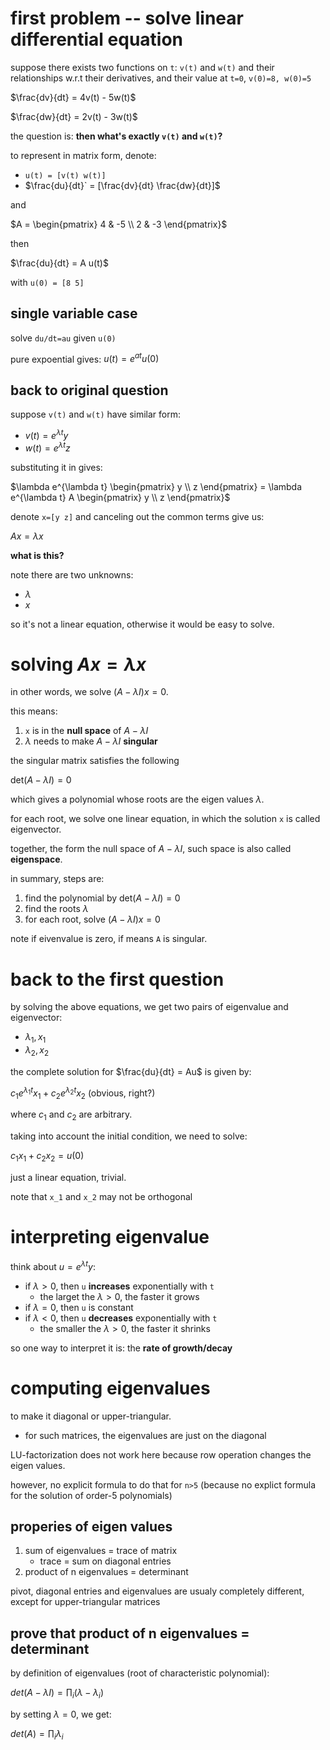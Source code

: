 # first problem -- solve linear differential equation

suppose there exists two functions on `t`: `v(t)` and `w(t)` and their relationships w.r.t their derivatives, and their value at `t=0`, `v(0)=8, w(0)=5`

$`\frac{dv}{dt} = 4v(t) - 5w(t)`$

$`\frac{dw}{dt} = 2v(t) - 3w(t)`$

the question is: **then what's exactly `v(t)` and `w(t)`?**

to represent in matrix form, denote:

- `u(t) = [v(t) w(t)]`
- $`\frac{du}{dt}` = [\frac{dv}{dt} \frac{dw}{dt}]`$

and 

$`A = \begin{pmatrix} 4 & -5 \\ 2 & -3 \end{pmatrix}`$

then

$`\frac{du}{dt} = A u(t)`$

with `u(0) = [8 5]`

## single variable case 

solve `du/dt=au` given `u(0)`

pure expoential gives: $`u(t)=e^{at} u(0)`$

## back to original question

suppose `v(t)` and `w(t)` have similar form:

- $`v(t)=e^{\lambda t} y`$
- $`w(t)=e^{\lambda t} z`$

substituting it in gives:


$`\lambda e^{\lambda t} \begin{pmatrix} y \\ z \end{pmatrix} = \lambda e^{\lambda t} A \begin{pmatrix} y \\ z \end{pmatrix}`$

denote `x=[y z]` and canceling out the common terms give us:

$`Ax=\lambda x`$

**what is this?**

note there are two unknowns:

- $`\lambda`$
- $`x`$

so it's not a linear equation, otherwise it would be easy to solve.

# solving $`Ax=\lambda x`$

in other words,  we solve $`(A - \lambda I) x= 0`$. 

this means:

1. `x` is in the **null space** of $`A - \lambda I`$
2. $`\lambda`$ needs to make $`A - \lambda I`$ **singular**

the singular matrix satisfies the following

$`\text{det}(A - \lambda I)=0`$

which gives a polynomial whose roots are the eigen values $`\lambda`$.

for each root, we solve one linear equation, in which the solution `x` is called eigenvector. 

together, the form the null space of $`A-\lambda I`$, such space is also called **eigenspace**.

in summary, steps are:

1. find the polynomial by $`\text{det}(A - \lambda I)=0`$
2. find the roots $`\lambda`$
3. for each root, solve $`(A - \lambda I)x=0`$

note if eivenvalue is zero, if means `A` is singular.

# back to the first question

by solving the above equations, we get two pairs of eigenvalue and eigenvector:

- $`\lambda_1, x_1`$
- $`\lambda_2, x_2`$

the complete solution for $`\frac{du}{dt} = Au`$ is given by:

$`c_1 e^{\lambda_1 t} x_1 + c_2 e^{\lambda_2 t} x_2`$ (obvious, right?)

where $`c_1`$ and $`c_2`$ are arbitrary. 


taking into account the initial condition, we need to solve:

$`c_1 x_1 + c_2 x_2 = u(0)`$

just a linear equation, trivial.

note that `x_1` and `x_2` may not be orthogonal

# interpreting eigenvalue

think about $`u=e^{\lambda t} y`$:

- if $`\lambda>0`$, then `u` **increases** exponentially with `t`
  - the larget the $`\lambda>0`$, the faster it grows
- if $`\lambda=0`$, then `u` is constant
- if $`\lambda<0`$, then `u` **decreases** exponentially with `t`
  - the smaller the $`\lambda>0`$, the faster it shrinks

so one way to interpret it is: the **rate of growth/decay**

# computing eigenvalues

to make it diagonal or upper-triangular. 

- for such matrices, the eigenvalues are just on the diagonal

LU-factorization does not work here because row operation changes the eigen values.

however, no explicit formula to do that for `n>5` (because no explict formula for the solution of order-5 polynomials)

## properies of eigen values

1. sum of eigenvalues = trace of matrix
   - trace = sum on diagonal entries
2. product of n eigenvalues = determinant

pivot, diagonal entries and eigenvalues are usualy completely different, except for upper-triangular matrices

## prove that product of n eigenvalues = determinant

by definition of eigenvalues (root of characteristic polynomial):

$`det(A-\lambda I) = \prod_i (\lambda - \lambda_i)`$

by setting $`\lambda=0`$, we get:

$`det(A) = \prod_i \lambda_i`$



